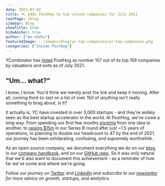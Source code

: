 ```yaml
---
date: 2021-07-02
title: YC adds PostHog to top valued companies for July 2021
rootPage: /blog
sidebar: Blog
showTitle: true
hideAnchor: true
author: ["mo-shehu"]
featuredImage: ../images/blog/yc-top-companies/yc-top-companies.png
categories: ["Inside PostHog"]
---
```


YCombinator has [listed](https://www.ycombinator.com/topcompanies) PostHog as number 157 out of its top 159 companies by valuations and exits as of July 2021.

## "Um… what?"

I know, I know. You'd think we merely post the link and keep it moving. After all, coming third-to-last on a list of over 150 of _anything_ isn't really something to brag about, is it?

It actually is. YC have invested in over 3,000 startups - and they're widely seen as the best startup accelerator in the world. At PostHog, we've come a long way. From spending our first few months [pivoting](https://posthog.com/blog/story-about-pivots) from one idea to another, to [raising $15m](https://posthog.com/blog/why-we-raised-a-15m-series-b-ahead-of-schedule) in our Series B round after just ~1.5 years of operations, to planning to double our headcount to 47 by the end of 2021, our journey has been exhilarating, confusing, and supremely worthwhile. 

As an open-source company, we document everything we do on our [blog](https://posthog.com/blog), in our [company handbook](https://posthog.com/handbook/company/story), and on our [GitHub repo](https://github.com/posthog/posthog). So it was only natural that we'd also want to document this achievement - as a reminder of how far we've come and where we're going.

_Follow our journey on [Twitter](https://twitter.com/PostHog) and [LinkedIn](https://linkedin.com/company/posthog) and subscribe to our [newsletter](https://posthog.com/newsletter) for more advice on growth, startups, and analytics._
